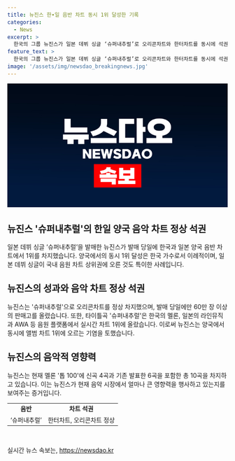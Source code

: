 ```yaml
---
title: 뉴진스 한∙일 음반 차트 동시 1위 달성한 기록
categories:
  - News
excerpt: >
  한국의 그룹 뉴진스가 일본 데뷔 싱글 ‘슈퍼내추럴’로 오리콘차트와 한터차트를 동시에 석권했다. 이로써 60만장 이상의 음반을 팔며 1위를 차지했으며, 타이틀곡 역시 일본 라인뮤직, AWA 등에서 1위를 기록했다. 이는 일본뿐 아니라 국내 음원 차트에서도 성과를 거두며 화제를 모으고 있다. 뉴진스는 현재 멜론 톱 100에 10곡을 올려놓고 있어 국내외에서 큰 주목을 받고 있다.
feature_text: >
  한국의 그룹 뉴진스가 일본 데뷔 싱글 ‘슈퍼내추럴’로 오리콘차트와 한터차트를 동시에 석권했다. 이로써 60만장 이상의 음반을 팔며 1위를 차지했으며, 타이틀곡 역시 일본 라인뮤직, AWA 등에서 1위를 기록했다. 이는 일본뿐 아니라 국내 음원 차트에서도 성과를 거두며 화제를 모으고 있다. 뉴진스는 현재 멜론 톱 100에 10곡을 올려놓고 있어 국내외에서 큰 주목을 받고 있다.
image: '/assets/img/newsdao_breakingnews.jpg'
---
```


<p><img src="/assets/img/newsdao_breakingnews.jpg" alt="pcversion 속보" /></p>

<h2 data-ke-size="size26">뉴진스 '슈퍼내추럴'의 한일 양국 음악 차트 정상 석권</h2>

<p data-ke-size="size16">일본 데뷔 싱글 ‘슈퍼내추럴’을 발매한 뉴진스가 발매 당일에 한국과 일본 양국 음반 차트에서 1위를 차지했습니다. 양국에서의 동시 1위 달성은 한국 가수로서 이례적이며, 일본 데뷔 싱글이 국내 음원 차트 상위권에 오른 것도 특이한 사례입니다.</p>

<h2 data-ke-size="size26">뉴진스의 성과와 음악 차트 정상 석권</h2>

<p data-ke-size="size16">뉴진스는 '슈퍼내추럴'으로 오리콘차트를 정상 차지했으며, 발매 당일에만 60만 장 이상의 판매고를 올렸습니다. 또한, 타이틀곡 '슈퍼내추럴'은 한국의 멜론, 일본의 라인뮤직과 AWA 등 음원 플랫폼에서 실시간 차트 1위에 올랐습니다. 이로써 뉴진스는 양국에서 동시에 앨범 차트 1위에 오르는 기염을 토했습니다.</p>

<h2 data-ke-size="size26">뉴진스의 음악적 영향력</h2>

<p data-ke-size="size16">뉴진스는 현재 멜론 '톱 100'에 신곡 4곡과 기존 발표한 6곡을 포함한 총 10곡을 차지하고 있습니다. 이는 뉴진스가 현재 음악 시장에서 얼마나 큰 영향력을 행사하고 있는지를 보여주는 증거입니다.</p>

<table>
    <tr>
        <td style="text-align: center; height: 17px;"><b>음반</b></td>
        <td style="text-align: center; height: 17px;"><b>차트 석권</b></td>
    </tr>
    <tr>
        <td style="text-align: center; height: 17px;">‘슈퍼내추럴’</td>
        <td style="text-align: center; height: 17px;">한터차트, 오리콘차트 정상</td>
    </tr>
</table>

<p data-ke-size="size16">&nbsp;</p>
실시간 뉴스 속보는, <a href="https://newsdao.kr" rel="dofollow">https://newsdao.kr</a>


